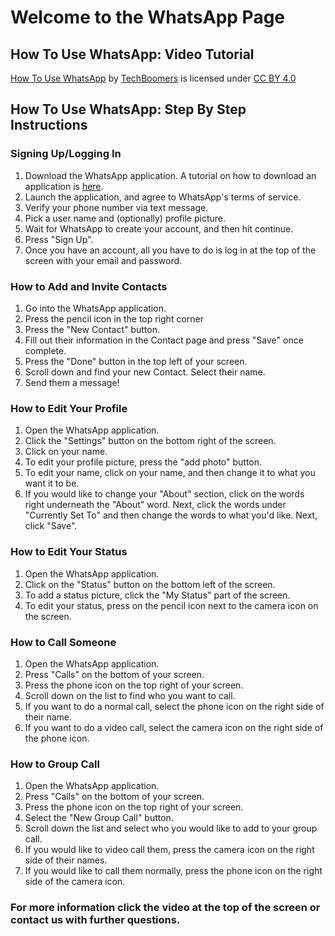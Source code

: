 # Welcome to the WhatsApp Page

## How To Use WhatsApp: Video Tutorial
[How To Use WhatsApp](https://youtu.be/KMpM0BPkDcs) by [TechBoomers](https://techboomers.com/) is licensed under [CC BY 4.0](https://creativecommons.org/licenses/by-nc/4.0/)

## How To Use WhatsApp: Step By Step Instructions

### Signing Up/Logging In
1. Download the WhatsApp application. A tutorial on how to download an application is [here](https://ssurti6199.github.io/elderhelper/download).
2. Launch the application, and agree to WhatsApp's terms of service.
3. Verify your phone number via text message.
4. Pick a user name and (optionally) profile picture. 
5. Wait for WhatsApp to create your account, and then hit continue.
6. Press "Sign Up".
7. Once you have an account, all you have to do is log in at the top of the screen with your email and password.

### How to Add and Invite Contacts
1. Go into the WhatsApp application.
2. Press the pencil icon in the top right corner
3. Press the "New Contact" button.
4. Fill out their information in the Contact page and press "Save" once complete.
5. Press the "Done" button in the top left of your screen.
6. Scroll down and find your new Contact. Select their name.
7. Send them a message!

### How to Edit Your Profile
1. Open the WhatsApp application.
2. Click the "Settings" button on the bottom right of the screen.
3. Click on your name.
4. To edit your profile picture, press the "add photo" button.
5. To edit your name, click on your name, and then change it to what you want it to be.
6. If you would like to change your "About" section, click on the words right underneath the "About" word. Next, click the words under "Currently Set To" and then change the words to what you'd like. Next, click "Save".

### How to Edit Your Status
1. Open the WhatsApp application.
2. Click on the "Status" button on the bottom left of the screen.
3. To add a status picture, click the "My Status" part of the screen.
4. To edit your status, press on the pencil icon next to the camera icon on the screen.

### How to Call Someone 
1. Open the WhatsApp application.
2. Press "Calls" on the bottom of your screen.
3. Press the phone icon on the top right of your screen.
4. Scroll down on the list to find who you want to call.
5. If you want to do a normal call, select the phone icon on the right side of their name.
6. If you want to do a video call, select the camera icon on the right side of the phone icon.

### How to Group Call
1. Open the WhatsApp application.
2. Press "Calls" on the bottom of your screen.
3. Press the phone icon on the top right of your screen.
4. Select the "New Group Call" button.
5. Scroll down the list and select who you would like to add to your group call.
6. If you would like to video call them, press the camera icon on the right side of their names.
7. If you would like to call them normally, press the phone icon on the right side of the camera icon.

### For more information click the video at the top of the screen or contact us with further questions.

